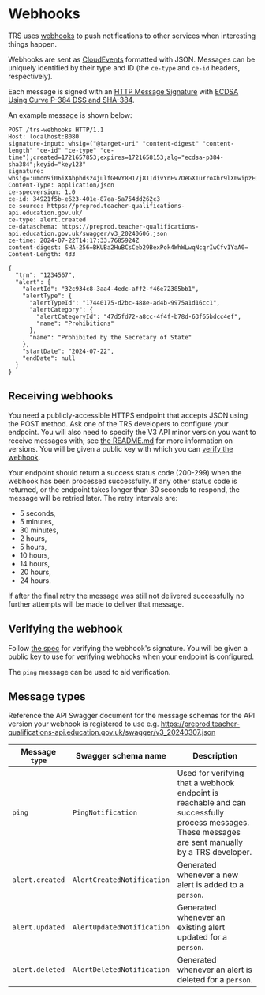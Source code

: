 # Webhooks

TRS uses [webhooks](https://en.wikipedia.org/wiki/Webhook) to push notifications to other services when interesting things happen.

Webhooks are sent as [CloudEvents](https://cloudevents.io/) formatted with JSON.
Messages can be uniquely identified by their type and ID (the `ce-type` and `ce-id` headers, respectively).

Each message is signed with an [HTTP Message Signature](https://www.rfc-editor.org/rfc/rfc9421.html) with
[ECDSA Using Curve P-384 DSS and SHA-384](https://www.rfc-editor.org/rfc/rfc9421.html#section-3.3.5).

An example message is shown below:
```
POST /trs-webhooks HTTP/1.1
Host: localhost:8080
signature-input: whsig=("@target-uri" "content-digest" "content-length" "ce-id" "ce-type" "ce-time");created=1721657853;expires=1721658153;alg="ecdsa-p384-sha384";keyid="key123"
signature: whsig=:umon9i06iXAbphdsz4julfGHvY8H17j81IdivYnEv7OeGXIuYroXhr9lX0wipzEDEFv9bCaPrbBVLhoOC4hRWzVtOO4qOAHJNWsQirbPC/MjYSQcvlCztY0LJvXVydWq:
Content-Type: application/json
ce-specversion: 1.0
ce-id: 34921f5b-e623-401e-87ea-5a754dd262c3
ce-source: https://preprod.teacher-qualifications-api.education.gov.uk/
ce-type: alert.created
ce-dataschema: https://preprod.teacher-qualifications-api.education.gov.uk/swagger/v3_20240606.json
ce-time: 2024-07-22T14:17:33.7685924Z
content-digest: SHA-256=BKUBa2HuBCsCeb29BexPok4WhWLwqNcqrIwCfv1YaA0=
Content-Length: 433

{
  "trn": "1234567",
  "alert": {
    "alertId": "32c934c8-3aa4-4edc-aff2-f46e72385bb1",
    "alertType": {
      "alertTypeId": "17440175-d2bc-488e-ad4b-9975a1d16cc1",
      "alertCategory": {
        "alertCategoryId": "47d5fd72-a8cc-4f4f-b78d-63f65bdcc4ef",
        "name": "Prohibitions"
      },
      "name": "Prohibited by the Secretary of State"
    },
    "startDate": "2024-07-22",
    "endDate": null
  }
}
```


## Receiving webhooks

You need a publicly-accessible HTTPS endpoint that accepts JSON using the POST method. Ask one of the TRS developers to configure your endpoint.
You will also need to specify the V3 API minor version you want to receive messages with; see [the README.md](../../README.md) for more information on versions.
You will be given a public key with which you can [verify the webhook](#verifying-the-webhook).

Your endpoint should return a success status code (200-299) when the webhook has been processed successfully.
If any other status code is returned, or the endpoint takes longer than 30 seconds to respond, the message will be retried later. The retry intervals are:
- 5 seconds,
- 5 minutes,
- 30 minutes,
- 2 hours,
- 5 hours,
- 10 hours,
- 14 hours,
- 20 hours,
- 24 hours.

If after the final retry the message was still not delivered successfully no further attempts will be made to deliver that message.


## Verifying the webhook

Follow [the spec](https://www.rfc-editor.org/rfc/rfc9421.html#name-verifying-a-signature) for verifying the webhook's signature.
You will be given a public key to use for verifying webhooks when your endpoint is configured.

The `ping` message can be used to aid verification.


## Message types

Reference the API Swagger document for the message schemas for the API version your webhook is registered to use
e.g. https://preprod.teacher-qualifications-api.education.gov.uk/swagger/v3_20240307.json

| Message `type` | Swagger schema name | Description |
| - | - | - |
| `ping` | `PingNotification` | Used for verifying that a webhook endpoint is reachable and can successfully process messages. These messages are sent manually by a TRS developer. |
| `alert.created` | `AlertCreatedNotification` | Generated whenever a new alert is added to a `person`. |
| `alert.updated` | `AlertUpdatedNotification` | Generated whenever an existing alert updated for a `person`. |
| `alert.deleted` | `AlertDeletedNotification` | Generated whenever an alert is deleted for a `person`. |

